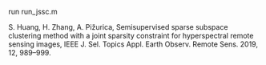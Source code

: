 run run_jssc.m

S. Huang, H. Zhang, A. Pižurica, Semisupervised sparse subspace clustering method with a joint sparsity constraint for hyperspectral remote sensing images, IEEE J. Sel. Topics Appl. Earth Observ. Remote Sens. 2019, 12, 989–999.

